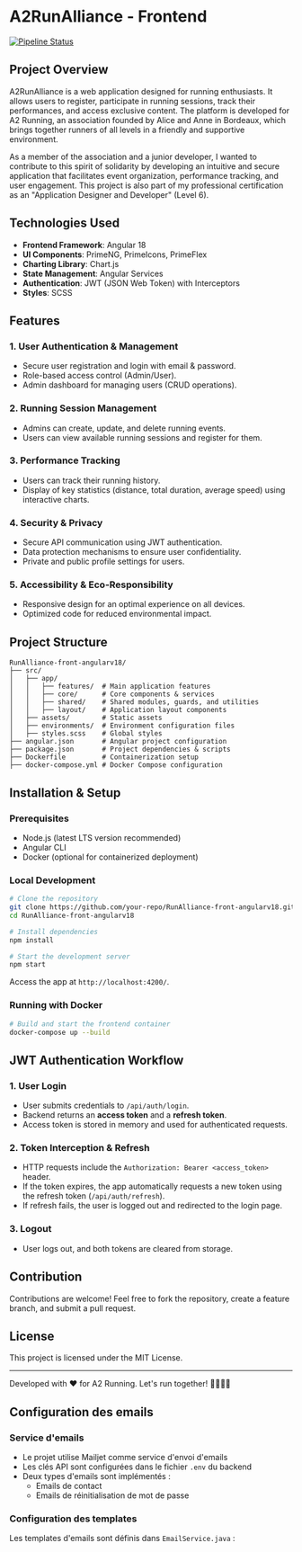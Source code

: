# A2RunAlliance - Frontend

[![Pipeline Status](https://github.com/JulieRaymond/RunAlliance-front-angularv18/actions/workflows/pipeline.yml/badge.svg)](https://github.com/JulieRaymond/RunAlliance-front-angularv18/actions)


## Project Overview
A2RunAlliance is a web application designed for running enthusiasts. It allows users to register, participate in running sessions, track their performances, and access exclusive content. The platform is developed for A2 Running, an association founded by Alice and Anne in Bordeaux, which brings together runners of all levels in a friendly and supportive environment.

As a member of the association and a junior developer, I wanted to contribute to this spirit of solidarity by developing an intuitive and secure application that facilitates event organization, performance tracking, and user engagement. This project is also part of my professional certification as an "Application Designer and Developer" (Level 6).

## Technologies Used
- **Frontend Framework**: Angular 18
- **UI Components**: PrimeNG, PrimeIcons, PrimeFlex
- **Charting Library**: Chart.js
- **State Management**: Angular Services
- **Authentication**: JWT (JSON Web Token) with Interceptors
- **Styles**: SCSS

## Features
### 1. User Authentication & Management
- Secure user registration and login with email & password.
- Role-based access control (Admin/User).
- Admin dashboard for managing users (CRUD operations).

### 2. Running Session Management
- Admins can create, update, and delete running events.
- Users can view available running sessions and register for them.

### 3. Performance Tracking
- Users can track their running history.
- Display of key statistics (distance, total duration, average speed) using interactive charts.

### 4. Security & Privacy
- Secure API communication using JWT authentication.
- Data protection mechanisms to ensure user confidentiality.
- Private and public profile settings for users.

### 5. Accessibility & Eco-Responsibility
- Responsive design for an optimal experience on all devices.
- Optimized code for reduced environmental impact.

## Project Structure
```
RunAlliance-front-angularv18/
├── src/
│   ├── app/
│   │   ├── features/  # Main application features
│   │   ├── core/      # Core components & services
│   │   ├── shared/    # Shared modules, guards, and utilities
│   │   ├── layout/    # Application layout components
│   ├── assets/        # Static assets
│   ├── environments/  # Environment configuration files
│   ├── styles.scss    # Global styles
├── angular.json       # Angular project configuration
├── package.json       # Project dependencies & scripts
├── Dockerfile         # Containerization setup
├── docker-compose.yml # Docker Compose configuration
```

## Installation & Setup
### Prerequisites
- Node.js (latest LTS version recommended)
- Angular CLI
- Docker (optional for containerized deployment)

### Local Development
```sh
# Clone the repository
git clone https://github.com/your-repo/RunAlliance-front-angularv18.git
cd RunAlliance-front-angularv18

# Install dependencies
npm install

# Start the development server
npm start
```
Access the app at `http://localhost:4200/`.

### Running with Docker
```sh
# Build and start the frontend container
docker-compose up --build
```

## JWT Authentication Workflow
### 1. User Login
- User submits credentials to `/api/auth/login`.
- Backend returns an **access token** and a **refresh token**.
- Access token is stored in memory and used for authenticated requests.

### 2. Token Interception & Refresh
- HTTP requests include the `Authorization: Bearer <access_token>` header.
- If the token expires, the app automatically requests a new token using the refresh token (`/api/auth/refresh`).
- If refresh fails, the user is logged out and redirected to the login page.

### 3. Logout
- User logs out, and both tokens are cleared from storage.

## Contribution
Contributions are welcome! Feel free to fork the repository, create a feature branch, and submit a pull request.

## License
This project is licensed under the MIT License.

---
Developed with ❤️ for A2 Running. Let's run together! 🏃‍♂️🏃‍♀️

## Configuration des emails
### Service d'emails
- Le projet utilise Mailjet comme service d'envoi d'emails
- Les clés API sont configurées dans le fichier `.env` du backend
- Deux types d'emails sont implémentés :
  - Emails de contact
  - Emails de réinitialisation de mot de passe

### Configuration des templates
Les templates d'emails sont définis dans `EmailService.java` :

